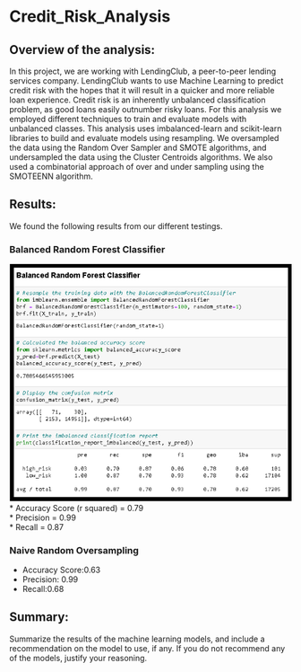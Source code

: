 # Credit_Risk_Analysis

## Overview of the analysis: 
In this project, we are working with LendingClub, a peer-to-peer lending services company.  LendingClub wants to use Machine Learning to predict credit risk with the hopes that it will result in a quicker and more reliable loan experience.  Credit risk is an inherently unbalanced classification problem, as good loans easily outnumber risky loans. For this analysis we employed different techniques to train and evaluate models with unbalanced classes. This analysis uses imbalanced-learn and scikit-learn libraries to build and evaluate models using resampling.  We oversampled the data using the Random Over Sampler and SMOTE algorithms, and undersampled the data using the Cluster Centroids algorithms.  We also used a combinatorial approach of over and under sampling using the SMOTEENN algorithm.  

## Results: 
We found the following results from our different testings.

### Balanced Random Forest Classifier
<img src = "https://github.com/jennfrbrown/Credit_Risk_Analysis/blob/main/ReadMe%20Images/Balance%20Random%20Forest%20Classifier.png">
* Accuracy Score (r squared) = 0.79<br>
* Precision = 0.99<br>
* Recall = 0.87

### Naive Random Oversampling
- Accuracy Score:0.63
- Precision: 0.99
- Recall:0.68

## Summary: 
Summarize the results of the machine learning models, and include a recommendation on the model to use, if any. If you do not recommend any of the models, justify your reasoning.
